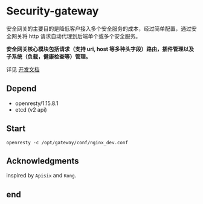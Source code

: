 # Security-gateway

安全网关的主要目的是降低客户接入多个安全服务的成本，经过简单配置，通过安全网关将 http 请求自动代理到后端单个或多个安全服务。

**安全网关核心模块包括请求（支持 uri, host 等多种头字段）路由，插件管理以及子系统（负载，健康检查等）管理。**

详见 [开发文档](xxx)

## Depend

- openresty/1.15.8.1
- etcd (v2 api)


## Start

```
openresty -c /opt/gateway/conf/nginx_dev.conf
```

## Acknowledgments

inspired by `Apisix` and `Kong`.



## end
